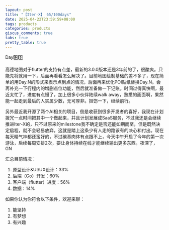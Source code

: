 ```yaml
---
layout: post
title: "【Iter-X】 65/100days"
date: 2025-04-22T23:59:59+08:00
tags: products
categories: products
giscus_comments: true
tabs: true
pretty_table: true
---
```


Day6️⃣5️⃣

高德地图对于flutter的支持有点差，最新的3.0.0版本还是3年前的了，很酸爽。只能先将就用一下，后面再看看怎么解决了。目前地图绘制基础的差不多了，现在简单的用Day.N的形式来表示点到点的情况，后面再来优化POI贴纸替换Day.N。会再补充一下行程内的增删点位功能，然后就准备做一下记账。时间过得真快啊，最近太忙了，进度有点慢了，加上很多小伙伴陆续walk away，熟悉的画面啊，果然能一起走到最后的人实属少数，无可厚非。捯饬一下，继续前行。

另外最近我开源了两个AI相关的项目，倒是收获到很多开发者的喜好，我现在计划拨冗一点时间把其中一个做起来，并且计划发展成SaaS服务，不过我还是会继续推进Iter-X的，只不过原来的milestone我不确定是否还能如期而至，但是既然决定启程，就不会轻易放弃，这就是踏上这条少有人走的路该有的决心和付出。现在每天精气神都还蛮好的，不过碳基肉体有点跟不上，今天中午开启了今年的第一次游泳，后续每周安排2次，要让身体持续在线才能继续输出更多东西。夜深了，GN

汇总目前情况：

1. 原型设计&UI/UX设计：33%
2. 后端（Go）开发：60%
3. 客户端（flutter）进度：56%
4. 数据：14%

如果你认为你符合以下条件，欢迎来聊：

1. 能坚持
2. 有梦想
3. 有兴趣
